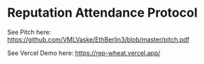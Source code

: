 # Reputation Attendance Protocol 

See Pitch here: https://github.com/VMLVaske/EthBerlin3/blob/master/pitch.pdf

See Vercel Demo here: https://rep-wheat.vercel.app/
